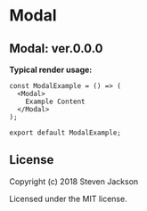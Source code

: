 Modal
================
Modal: ver.0.0.0 
---
**Typical render usage:**

```
const ModalExample = () => (
  <Modal>
    Example Content
  </Modal>
);

export default ModalExample;
```

## License
Copyright (c) 2018 Steven Jackson

Licensed under the MIT license.
